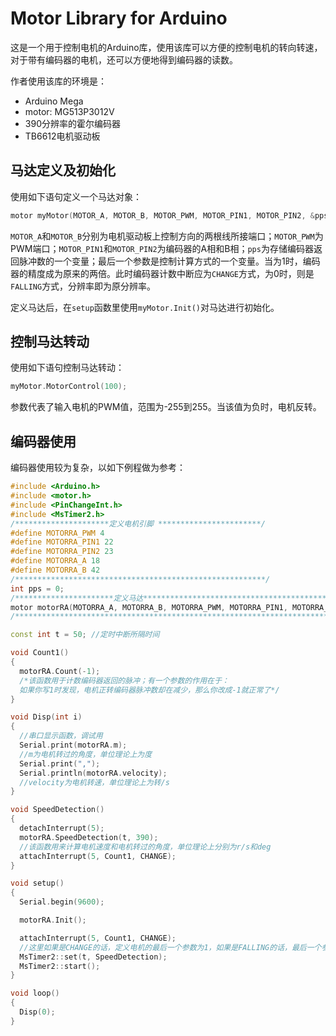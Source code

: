 # Motor Library for Arduino

这是一个用于控制电机的Arduino库，使用该库可以方便的控制电机的转向转速，对于带有编码器的电机，还可以方便地得到编码器的读数。

作者使用该库的环境是：

* Arduino Mega
* motor: MG513P3012V
* 390分辨率的霍尔编码器
* TB6612电机驱动板

## 马达定义及初始化

使用如下语句定义一个马达对象：

```cpp
motor myMotor(MOTOR_A, MOTOR_B, MOTOR_PWM, MOTOR_PIN1, MOTOR_PIN2, &pps, 1))
```

`MOTOR_A`和`MOTOR_B`分别为电机驱动板上控制方向的两根线所接端口；`MOTOR_PWM`为PWM端口；`MOTOR_PIN1`和`MOTOR_PIN2`为编码器的A相和B相；`pps`为存储编码器返回脉冲数的一个变量；最后一个参数是控制计算方式的一个变量。当为1时，编码器的精度成为原来的两倍。此时编码器计数中断应为`CHANGE`方式，为0时，则是`FALLING`方式，分辨率即为原分辨率。

定义马达后，在`setup`函数里使用`myMotor.Init()`对马达进行初始化。

## 控制马达转动

使用如下语句控制马达转动：

```cpp
myMotor.MotorControl(100);
```

参数代表了输入电机的PWM值，范围为-255到255。当该值为负时，电机反转。

## 编码器使用

编码器使用较为复杂，以如下例程做为参考：

```cpp
#include <Arduino.h>
#include <motor.h>
#include <PinChangeInt.h>
#include <MsTimer2.h>
/*********************定义电机引脚 ***********************/
#define MOTORRA_PWM 4
#define MOTORRA_PIN1 22
#define MOTORRA_PIN2 23
#define MOTORRA_A 18
#define MOTORRA_B 42
/********************************************************/
int pps = 0;
/**********************定义马达***********************************************/
motor motorRA(MOTORRA_A, MOTORRA_B, MOTORRA_PWM, MOTORRA_PIN1, MOTORRA_PIN2, &pps, 1);
/****************************************************************************/

const int t = 50; //定时中断所隔时间

void Count1()
{
  motorRA.Count(-1);
  /*该函数用于计数编码器返回的脉冲；有一个参数的作用在于：
  如果你写1时发现，电机正转编码器脉冲数却在减少，那么你改成-1就正常了*/
}

void Disp(int i)
{
  //串口显示函数，调试用
  Serial.print(motorRA.m);
  //m为电机转过的角度，单位理论上为度
  Serial.print(",");
  Serial.println(motorRA.velocity);
  //velocity为电机转速，单位理论上为转/s
}

void SpeedDetection()
{
  detachInterrupt(5);
  motorRA.SpeedDetection(t, 390); 
  //该函数用来计算电机速度和电机转过的角度，单位理论上分别为r/s和deg
  attachInterrupt(5, Count1, CHANGE);
}

void setup()
{
  Serial.begin(9600);

  motorRA.Init();

  attachInterrupt(5, Count1, CHANGE); 
  //这里如果是CHANGE的话，定义电机的最后一个参数为1，如果是FALLING的话，最后一个参数即为0
  MsTimer2::set(t, SpeedDetection);
  MsTimer2::start();
}

void loop()
{
  Disp(0);
}

```
